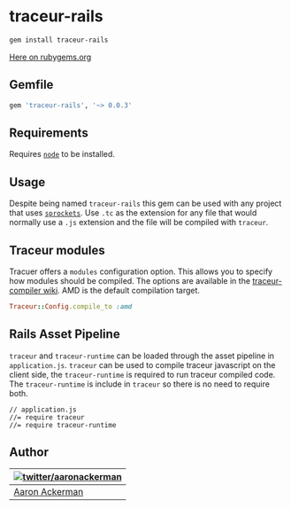 # traceur-rails

```bash
gem install traceur-rails
```

[Here on rubygems.org](https://rubygems.org/gems/traceur-rails)

## Gemfile

```ruby
gem 'traceur-rails', '~> 0.0.3'
```

## Requirements

Requires [`node`](http://nodejs.org) to be installed.

## Usage

Despite being named `traceur-rails` this gem can be used with any project that uses [`sprockets`](https://github.com/sstephenson/sprockets). Use `.tc` as the extension for any file that would normally use a `.js` extension and the file will be compiled with `traceur`.

## Traceur modules

Tracuer offers a `modules` configuration option. This allows you to specify how modules should be compiled. The options are available in the [traceur-compiler wiki](https://github.com/google/traceur-compiler/wiki/Options-for-Compiling). AMD is the default compilation target.

```ruby
Traceur::Config.compile_to :amd
```

## Rails Asset Pipeline

`traceur` and `traceur-runtime` can be loaded through the asset pipeline in `application.js`. `traceur` can be used to compile traceur javascript on the client side, the `traceur-runtime` is required to run traceur compiled code. The `traceur-runtime` is include in `traceur` so there is no need to require both.

```
// application.js
//= require traceur
//= require traceur-runtime
```

## Author

| [![twitter/_aaronackerman_](http://gravatar.com/avatar/c73ff9c7e654647b2b339d9e08b52143?s=70)](http://twitter.com/_aaronackerman_ "Follow @_aaronackerman_ on Twitter") |
|---|
| [Aaron Ackerman](https://twitter.com/_aaronackerman_) |

